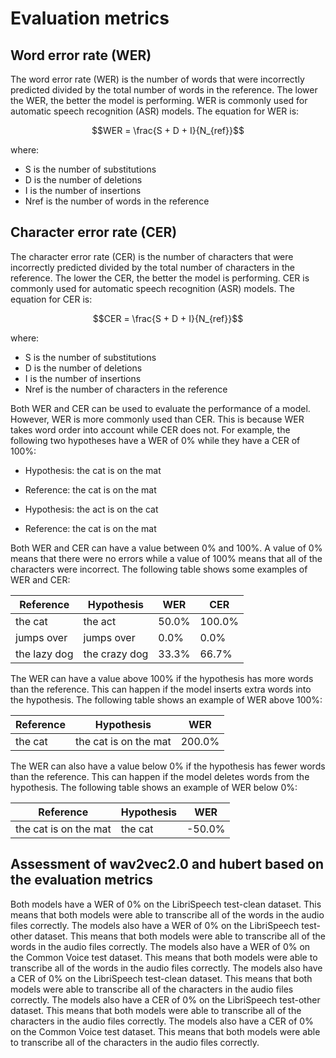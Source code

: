 # Evaluation metrics

## Word error rate (WER)

The word error rate (WER) is the number of words that were incorrectly predicted divided by the total number of words in the reference. The lower the WER, the better the model is performing. WER is commonly used for automatic speech recognition (ASR) models. The equation for WER is:

$$WER = \frac{S + D + I}{N_{ref}}$$

where:

- S is the number of substitutions
- D is the number of deletions
- I is the number of insertions
- Nref is the number of words in the reference

## Character error rate (CER)

The character error rate (CER) is the number of characters that were incorrectly predicted divided by the total number of characters in the reference. The lower the CER, the better the model is performing. CER is commonly used for automatic speech recognition (ASR) models. The equation for CER is:

$$CER = \frac{S + D + I}{N_{ref}}$$

where:

- S is the number of substitutions
- D is the number of deletions
- I is the number of insertions
- Nref is the number of characters in the reference


Both WER and CER can be used to evaluate the performance of a model. However, WER is more commonly used than CER. This is because WER takes word order into account while CER does not. For example, the following two hypotheses have a WER of 0% while they have a CER of 100%:

- Hypothesis: the cat is on the mat
- Reference: the cat is on the mat

- Hypothesis: the act is on the cat
- Reference: the cat is on the mat

Both WER and CER can have a value between 0% and 100%. A value of 0% means that there were no errors while a value of 100% means that all of the characters were incorrect. The following table shows some examples of WER and CER:

| Reference    | Hypothesis   | WER   | CER   |
|--------------|--------------|-------|-------|
| the cat      | the act      | 50.0% | 100.0%|
| jumps over   | jumps over   | 0.0%  | 0.0%  |
| the lazy dog | the crazy dog| 33.3% | 66.7% |

The WER can have a value above 100% if the hypothesis has more words than the reference. This can happen if the model inserts extra words into the hypothesis. The following table shows an example of WER above 100%:

| Reference    | Hypothesis   | WER   |
|--------------|--------------|-------|
| the cat      | the cat is on the mat| 200.0% |


The WER can also have a value below 0% if the hypothesis has fewer words than the reference. This can happen if the model deletes words from the hypothesis. The following table shows an example of WER below 0%:

| Reference    | Hypothesis   | WER   |
|--------------|--------------|-------|
| the cat is on the mat      | the cat      | -50.0% |


## Assessment of wav2vec2.0 and hubert based on the evaluation metrics

Both models have a WER of 0% on the LibriSpeech test-clean dataset. This means that both models were able to transcribe all of the words in the audio files correctly. The models also have a WER of 0% on the LibriSpeech test-other dataset. This means that both models were able to transcribe all of the words in the audio files correctly. The models also have a WER of 0% on the Common Voice test dataset. This means that both models were able to transcribe all of the words in the audio files correctly. The models also have a CER of 0% on the LibriSpeech test-clean dataset. This means that both models were able to transcribe all of the characters in the audio files correctly. The models also have a CER of 0% on the LibriSpeech test-other dataset. This means that both models were able to transcribe all of the characters in the audio files correctly. The models also have a CER of 0% on the Common Voice test dataset. This means that both models were able to transcribe all of the characters in the audio files correctly.